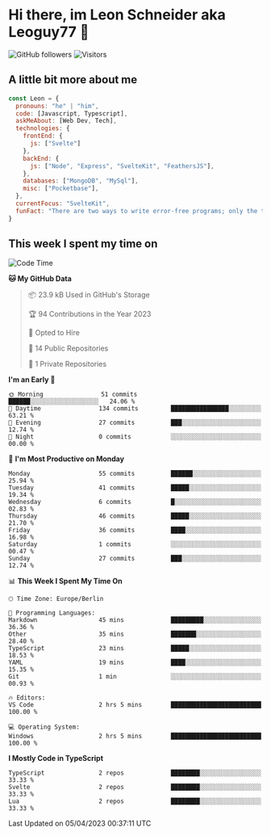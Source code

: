 # Hi there, im Leon Schneider aka Leoguy77 👋

![GitHub followers](https://img.shields.io/github/followers/leoguy77.svg?style=social&label=Followers) ![Visitors](https://visitor-badge.glitch.me/badge?page_id=leoguy77.leoguy77)

## A little bit more about me

```javascript
const Leon = {
  pronouns: "he" | "him",
  code: [Javascript, Typescript],
  askMeAbout: [Web Dev, Tech],
  technologies: {
    frontEnd: {
      js: ["Svelte"]
    },
    backEnd: {
      js: ["Node", "Express", "SvelteKit", "FeathersJS"],
    },
    databases: ["MongoDB", "MySql"],
    misc: ["Pocketbase"],
  },
  currentFocus: "SvelteKit",
  funFact: "There are two ways to write error-free programs; only the third one works"
}
```

## This week I spent my time on

<!--START_SECTION:waka-->
![Code Time](http://img.shields.io/badge/Code%20Time-2%20hrs%205%20mins-blue)

**🐱 My GitHub Data** 

> 📦 23.9 kB Used in GitHub's Storage 
 > 
> 🏆 94 Contributions in the Year 2023
 > 
> 💼 Opted to Hire
 > 
> 📜 14 Public Repositories 
 > 
> 🔑 1 Private Repositories 
 > 
**I'm an Early 🐤** 

```text
🌞 Morning                51 commits          ██████░░░░░░░░░░░░░░░░░░░   24.06 % 
🌆 Daytime                134 commits         ████████████████░░░░░░░░░   63.21 % 
🌃 Evening                27 commits          ███░░░░░░░░░░░░░░░░░░░░░░   12.74 % 
🌙 Night                  0 commits           ░░░░░░░░░░░░░░░░░░░░░░░░░   00.00 % 
```
📅 **I'm Most Productive on Monday** 

```text
Monday                   55 commits          ██████░░░░░░░░░░░░░░░░░░░   25.94 % 
Tuesday                  41 commits          █████░░░░░░░░░░░░░░░░░░░░   19.34 % 
Wednesday                6 commits           █░░░░░░░░░░░░░░░░░░░░░░░░   02.83 % 
Thursday                 46 commits          █████░░░░░░░░░░░░░░░░░░░░   21.70 % 
Friday                   36 commits          ████░░░░░░░░░░░░░░░░░░░░░   16.98 % 
Saturday                 1 commits           ░░░░░░░░░░░░░░░░░░░░░░░░░   00.47 % 
Sunday                   27 commits          ███░░░░░░░░░░░░░░░░░░░░░░   12.74 % 
```


📊 **This Week I Spent My Time On** 

```text
🕑︎ Time Zone: Europe/Berlin

💬 Programming Languages: 
Markdown                 45 mins             █████████░░░░░░░░░░░░░░░░   36.36 % 
Other                    35 mins             ███████░░░░░░░░░░░░░░░░░░   28.40 % 
TypeScript               23 mins             █████░░░░░░░░░░░░░░░░░░░░   18.53 % 
YAML                     19 mins             ████░░░░░░░░░░░░░░░░░░░░░   15.35 % 
Git                      1 min               ░░░░░░░░░░░░░░░░░░░░░░░░░   00.93 % 

🔥 Editors: 
VS Code                  2 hrs 5 mins        █████████████████████████   100.00 % 

💻 Operating System: 
Windows                  2 hrs 5 mins        █████████████████████████   100.00 % 
```

**I Mostly Code in TypeScript** 

```text
TypeScript               2 repos             ████████░░░░░░░░░░░░░░░░░   33.33 % 
Svelte                   2 repos             ████████░░░░░░░░░░░░░░░░░   33.33 % 
Lua                      2 repos             ████████░░░░░░░░░░░░░░░░░   33.33 % 
```




 Last Updated on 05/04/2023 00:37:11 UTC
<!--END_SECTION:waka-->
